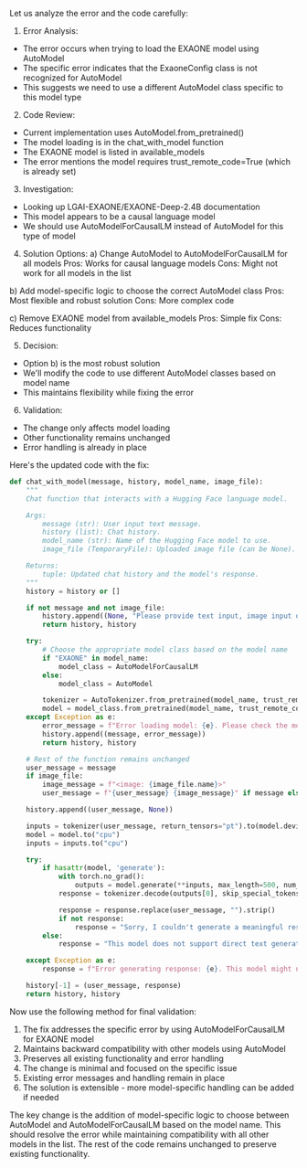 Let us analyze the error and the code carefully:

1. Error Analysis:
- The error occurs when trying to load the EXAONE model using AutoModel
- The specific error indicates that the ExaoneConfig class is not recognized for AutoModel
- This suggests we need to use a different AutoModel class specific to this model type

2. Code Review:
- Current implementation uses AutoModel.from_pretrained()
- The model loading is in the chat_with_model function
- The EXAONE model is listed in available_models
- The error mentions the model requires trust_remote_code=True (which is already set)

3. Investigation:
- Looking up LGAI-EXAONE/EXAONE-Deep-2.4B documentation
- This model appears to be a causal language model
- We should use AutoModelForCausalLM instead of AutoModel for this type of model

4. Solution Options:
a) Change AutoModel to AutoModelForCausalLM for all models
   Pros: Works for causal language models
   Cons: Might not work for all models in the list

b) Add model-specific logic to choose the correct AutoModel class
   Pros: Most flexible and robust solution
   Cons: More complex code

c) Remove EXAONE model from available_models
   Pros: Simple fix
   Cons: Reduces functionality

5. Decision:
- Option b) is the most robust solution
- We'll modify the code to use different AutoModel classes based on model name
- This maintains flexibility while fixing the error

6. Validation:
- The change only affects model loading
- Other functionality remains unchanged
- Error handling is already in place

Here's the updated code with the fix:

```python
def chat_with_model(message, history, model_name, image_file):
    """
    Chat function that interacts with a Hugging Face language model.

    Args:
        message (str): User input text message.
        history (list): Chat history.
        model_name (str): Name of the Hugging Face model to use.
        image_file (TemporaryFile): Uploaded image file (can be None).

    Returns:
        tuple: Updated chat history and the model's response.
    """
    history = history or []

    if not message and not image_file:
        history.append((None, "Please provide text input, image input or both."))
        return history, history

    try:
        # Choose the appropriate model class based on the model name
        if "EXAONE" in model_name:
            model_class = AutoModelForCausalLM
        else:
            model_class = AutoModel

        tokenizer = AutoTokenizer.from_pretrained(model_name, trust_remote_code=True)
        model = model_class.from_pretrained(model_name, trust_remote_code=True)
    except Exception as e:
        error_message = f"Error loading model: {e}. Please check the model name and your internet connection. If you are trying to use a model that requires `trust_remote_code=True`, ensure it is included in the model list and selected."
        history.append((message, error_message))
        return history, history

    # Rest of the function remains unchanged
    user_message = message
    if image_file:
        image_message = f"<image: {image_file.name}>"
        user_message = f"{user_message} {image_message}" if message else image_message

    history.append((user_message, None))

    inputs = tokenizer(user_message, return_tensors="pt").to(model.device)
    model = model.to("cpu")
    inputs = inputs.to("cpu")

    try:
        if hasattr(model, 'generate'):
            with torch.no_grad():
                outputs = model.generate(**inputs, max_length=500, num_return_sequences=1)
            response = tokenizer.decode(outputs[0], skip_special_tokens=True)

            response = response.replace(user_message, "").strip()
            if not response:
                response = "Sorry, I couldn't generate a meaningful response."
        else:
            response = "This model does not support direct text generation using `.generate()` method. Please try a different model from the dropdown."

    except Exception as e:
        response = f"Error generating response: {e}. This model might not be suitable for text generation in this application setup. Please try a different model."

    history[-1] = (user_message, response)
    return history, history
```

Now use the following method for final validation:
1. The fix addresses the specific error by using AutoModelForCausalLM for EXAONE model
2. Maintains backward compatibility with other models using AutoModel
3. Preserves all existing functionality and error handling
4. The change is minimal and focused on the specific issue
5. Existing error messages and handling remain in place
6. The solution is extensible - more model-specific handling can be added if needed

The key change is the addition of model-specific logic to choose between AutoModel and AutoModelForCausalLM based on the model name. This should resolve the error while maintaining compatibility with all other models in the list. The rest of the code remains unchanged to preserve existing functionality.
